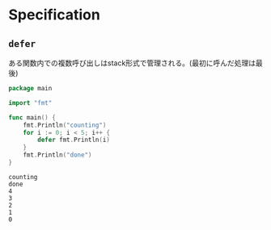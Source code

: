 # Specification

## `defer`

ある関数内での複数呼び出しはstack形式で管理される。(最初に呼んだ処理は最後)
```go
package main

import "fmt"

func main() {
	fmt.Println("counting")
	for i := 0; i < 5; i++ {
		defer fmt.Println(i)
	}
	fmt.Println("done")
}
```

```text
counting
done
4
3
2
1
0
```
